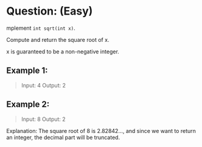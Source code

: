 # Question: (Easy)

mplement `int sqrt(int x)`.

Compute and return the square root of x.

x is guaranteed to be a non-negative integer.

## Example 1:

>Input: 4
>Output: 2

## Example 2:

>Input: 8
>Output: 2

Explanation: The square root of 8 is 2.82842..., and since we want to return an integer, the decimal part will be truncated.
